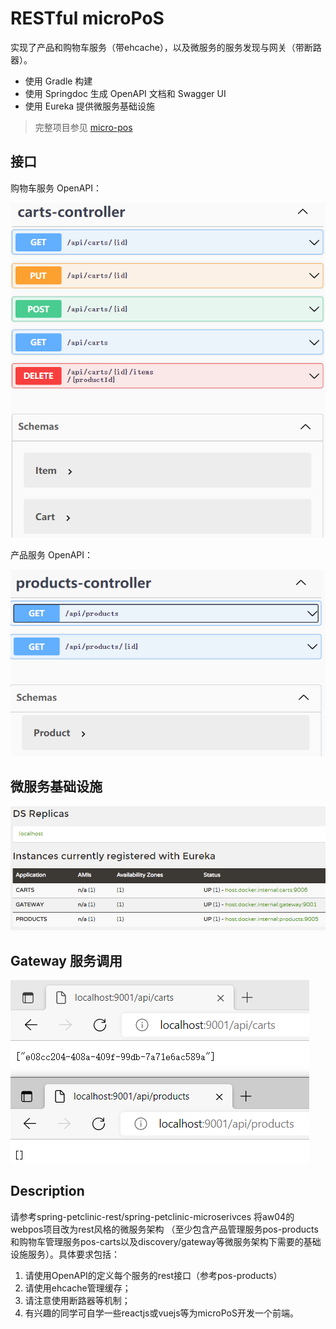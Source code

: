 # RESTful microPoS 

实现了产品和购物车服务（带ehcache），以及微服务的服务发现与网关（带断路器）。

- 使用 Gradle 构建
- 使用 Springdoc 生成 OpenAPI 文档和 Swagger UI
- 使用 Eureka 提供微服务基础设施

> 完整项目参见 [micro-pos](https://github.com/StardustDL/micro-pos)

## 接口

购物车服务 OpenAPI：

![](assets/api-carts.png)

产品服务 OpenAPI：

![](assets/api-products.png)

## 微服务基础设施

![](assets/eureka.png)

## Gateway 服务调用

![](assets/gateway.png)

## Description

请参考spring-petclinic-rest/spring-petclinic-microserivces 将aw04的webpos项目改为rest风格的微服务架构
（至少包含产品管理服务pos-products和购物车管理服务pos-carts以及discovery/gateway等微服务架构下需要的基础设施服务）。具体要求包括：

1. 请使用OpenAPI的定义每个服务的rest接口（参考pos-products）
2. 请使用ehcache管理缓存；
3. 请注意使用断路器等机制；
4. 有兴趣的同学可自学一些reactjs或vuejs等为microPoS开发一个前端。
